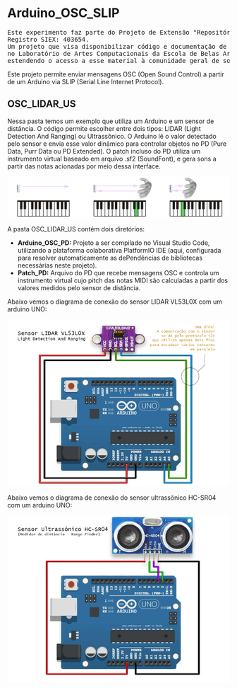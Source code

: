 # Arduino_OSC_SLIP

<pre>Este experimento faz parte do Projeto de Extensão "Repositório de Conhecimento do LAC".
Registro SIEX: 403654.
Um projeto que visa disponibilizar código e documentação de referência para os desenvolvimentos
no Laboratório de Artes Computacionais da Escola de Belas Artes da UFMG,
estendendo o acesso a esse material à comunidade geral de software e hardware livres.</pre>

Este projeto permite enviar mensagens OSC (Open Sound Control) a partir de um Arduino via SLIP (Serial Line Internet Protocol).

## OSC_LIDAR_US
Nessa pasta temos um exemplo que utiliza um Arduino e um sensor de distância.
O código permite escolher entre dois tipos: LIDAR (Light Detection And Ranging) ou Ultrassônico.
O Arduino lê o valor detectado pelo sensor e envia esse valor dinâmico para controlar objetos no PD (Pure Data, Purr Data ou PD Extended).
O patch incluso do PD utiliza um instrumento virtual baseado em arquivo .sf2 (SoundFont), e gera sons a partir das notas acionadas por meio dessa interface.

<img src="images/OSC_SLIP.jpg" />

A pasta OSC_LIDAR_US contém dois diretórios:
- **Arduino_OSC_PD:** Projeto a ser compilado no Visual Studio Code, utilizando a plataforma colaborativa PlatformIO IDE (aqui, configurada para resolver automaticamente as dePendências de bibliotecas necessárias neste projeto). 
- **Patch_PD:** Arquivo do PD que recebe mensagens OSC e controla um instrumento virtual cujo pitch das notas MIDI são calculadas a partir dos valores medidos pelo sensor de distância.

Abaixo vemos o diagrama de conexão do sensor LIDAR VL53L0X com um arduino UNO:

<img src="images/LIDAR_VL53L0X_UNO.jpg" />

Abaixo vemos o diagrama de conexão do sensor ultrassônico HC-SR04 com um arduino UNO:

<img src="images/US_UNO.jpg" />
